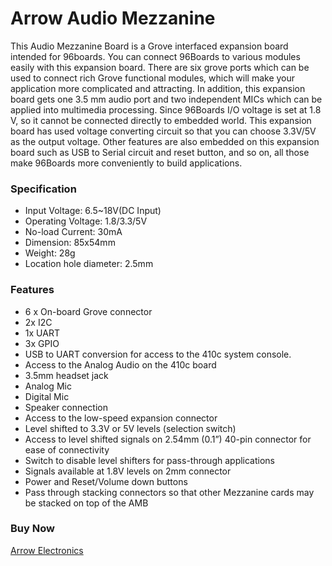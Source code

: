 <!--
---
name: Arrow Audio Mezzanine
class: board
type: Mezzanine
description: Grove interfaced expansion board intended for 96boards
url: https://www.96boards.org/product/audio-mezzanine/
github: https://github.com/96boards/documentation/tree/master/mezzanine/audio-mezzanine
buy: https://www.arrow.com/en/products/audiomezz/seeed-technology-limited
image: 'arrow-audio-mezzanine.png'
pincount: 40
eeprom: no
power:
  '35':
  '37':
ground:
  '1':
  '2':
  '39':
  '40':
pin:
  '15':
    mode: i2c
  '17':
    mode: i2c
  '19':
    mode: i2c
  '21':
    mode: i2c

-->


# Arrow Audio Mezzanine
This Audio Mezzanine Board is a Grove interfaced expansion board intended for 96boards. You can connect 96Boards to various modules easily with this expansion board. There are six grove ports which can be used to connect rich Grove functional modules, which will make your application more complicated and attracting. In addition, this expansion board gets one 3.5 mm audio port and two independent MICs which can be applied into multimedia processing. Since 96Boards I/O voltage is set at 1.8 V, so it cannot be connected directly to embedded world. This expansion board has used voltage converting circuit so that you can choose 3.3V/5V as the output voltage. Other features are also embedded on this expansion board such as USB to Serial circuit and reset button, and so on, all those make 96Boards more conveniently to build applications.

### Specification
- Input Voltage: 6.5~18V(DC Input)
- Operating Voltage: 1.8/3.3/5V
- No-load Current: 30mA
- Dimension: 85x54mm
- Weight: 28g
- Location hole diameter: 2.5mm

### Features
- 6 x On-board Grove connector
- 2x I2C
- 1x UART
- 3x GPIO
- USB to UART conversion for access to the 410c system console.
- Access to the Analog Audio on the 410c board
- 3.5mm headset jack
- Analog Mic
- Digital Mic
- Speaker connection
- Access to the low-speed expansion connector
- Level shifted to 3.3V or 5V levels (selection switch)
- Access to level shifted signals on 2.54mm (0.1”) 40-pin connector for ease of connectivity
- Switch to disable level shifters for pass-through applications
- Signals available at 1.8V levels on 2mm connector
- Power and Reset/Volume down buttons
- Pass through stacking connectors so that other Mezzanine cards may be stacked on top of the AMB

### Buy Now
[Arrow Electronics](https://www.arrow.com/en/products/audiomezz/seeed-technology-limited)
